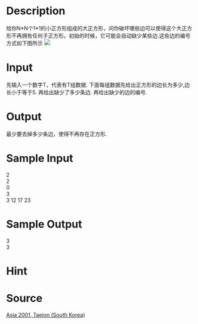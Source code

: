 
# Description

<div class="content">给你N*N个1*1的小正方形组成的大正方形，问你破坏哪些边可以使得这个大正方形不再拥有任何子正方形。初始的时候，它可能会自动缺少某些边.这些边的编号方式如下图所示

<img border="0" src="source/bzoj/1328/img/aHR0cHM6Ly9seWRzeS5jb20vSnVkZ2VPbmxpbmUvaW1hZ2VzLzEzMjguanBn.jpg"/>
</div>

# Input

<div class="content">先输入一个数字T，代表有T组数据.
下面每组数据先给出正方形的边长为多少,边长小于等于5.
再给出缺少了多少条边.
再给出缺少的边的编号.</div>

# Output

<div class="content">最少要去掉多少条边，使得不再存在正方形.</div>

# Sample Input

<div class="content"><span class="sampledata">2 <br/>
2 <br/>
0 <br/>
3 <br/>
3 12 17 23 </span></div>

# Sample Output

<div class="content"><span class="sampledata">3<br/>
3</span></div>

# Hint

<div class="content"><p></p></div>

# Source

<div class="content"><p><a href="problemset.php?search=Asia 2001, Taejon (South Korea)">Asia 2001, Taejon (South Korea)</a></p></div>

